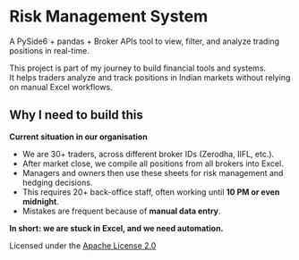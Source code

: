 # Risk Management System  
A PySide6 + pandas + Broker APIs tool to view, filter, and analyze trading positions in real-time.  

This project is part of my journey to build financial tools and systems.  
It helps traders analyze and track positions in Indian markets without relying on manual Excel workflows.  

## Why I need to build this  

**Current situation in our organisation**  
- We are 30+ traders, across different broker IDs (Zerodha, IIFL, etc.).  
- After market close, we compile all positions from all brokers into Excel.  
- Managers and owners then use these sheets for risk management and hedging decisions.  
- This requires 20+ back-office staff, often working until **10 PM or even midnight**.  
- Mistakes are frequent because of **manual data entry**.  

 **In short: we are stuck in Excel, and we need automation.**  



Licensed under the [Apache License 2.0](./LICENSE)
